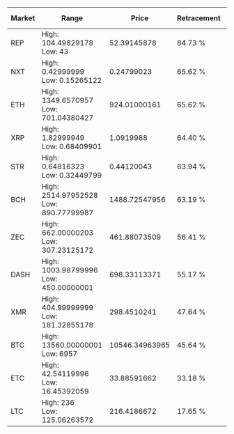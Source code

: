 | Market | Range | Price| Retracement | Doubles to 50% |
| --- | --- | --- | --- | --- |
| REP | High: 104.49829178<br />Low: 43 | 52.39145878 | 84.73 % | 1.41 |
| NXT | High: 0.42999999<br />Low: 0.15265122 | 0.24799023 | 65.62 % | 1.17 |
| ETH | High: 1349.6570957<br />Low: 701.04380427 | 924.01000161 | 65.62 % | 1.11 |
| XRP | High: 1.82999949<br />Low: 0.68409901 | 1.0919988 | 64.40 % | 1.15 |
| STR | High: 0.64816323<br />Low: 0.32449799 | 0.44120043 | 63.94 % | 1.10 |
| BCH | High: 2514.97952528<br />Low: 890.77799987 | 1488.72547956 | 63.19 % | 1.14 |
| ZEC | High: 662.00000203<br />Low: 307.23125172 | 461.88073509 | 56.41 % | 1.05 |
| DASH | High: 1003.98799996<br />Low: 450.00000001 | 698.33113371 | 55.17 % | 1.04 |
| XMR | High: 404.99999999<br />Low: 181.32855178 | 298.4510241 | 47.64 % | 0.00 |
| BTC | High: 13560.00000001<br />Low: 6957 | 10546.34963965 | 45.64 % | 0.00 |
| ETC | High: 42.54119996<br />Low: 16.45392059 | 33.88591662 | 33.18 % | 0.00 |
| LTC | High: 236<br />Low: 125.06263572 | 216.4186672 | 17.65 % | 0.00 |
